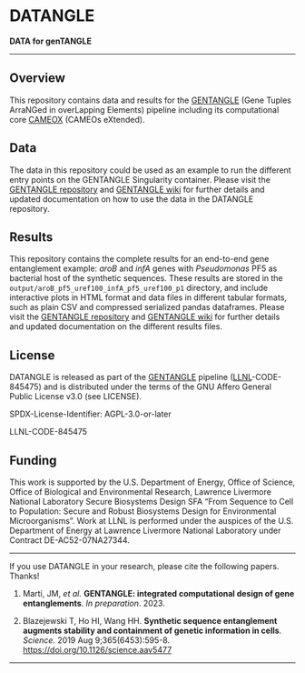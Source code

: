 # DATANGLE
**DATA for genTANGLE**
___

## Overview

This repository contains data and results for the [GENTANGLE](https://github.com/BiosecSFA/gentangle) (Gene Tuples ArraNGed in overLapping Elements) pipeline including its computational core [CAMEOX](https://github.com/BiosecSFA/cameox) (CAMEOs eXtended). 

## Data

The data in this repository could be used as an example to run the different entry points on the GENTANGLE Singularity container. Please visit the [GENTANGLE repository](https://github.com/BiosecSFA/gentangle) and [GENTANGLE wiki](https://github.com/BiosecSFA/gentangle/wiki) for further details and updated documentation on how to use the data in the DATANGLE repository.

## Results

This repository contains the complete results for an end-to-end gene entanglement example: _aroB_ and _infA_ genes with _Pseudomonas_ PF5 as bacterial host of the synthetic sequences. These results are stored in the `output/aroB_pf5_uref100_infA_pf5_uref100_p1` directory, and include interactive plots in HTML format and data files in different tabular formats, such as plain CSV and compressed serialized pandas dataframes. Please visit the [GENTANGLE repository](https://github.com/BiosecSFA/gentangle) and [GENTANGLE wiki](https://github.com/BiosecSFA/gentangle/wiki) for further details and updated documentation on the different results files.

## License

DATANGLE is released as part of the [GENTANGLE](https://github.com/BiosecSFA/gentangle) pipeline ([LLNL](https://www.llnl.gov/)-CODE-845475) and is distributed under the terms of the GNU Affero General Public License v3.0 (see LICENSE). 

SPDX-License-Identifier: AGPL-3.0-or-later

LLNL-CODE-845475

## Funding

This work is supported by the U.S. Department of Energy, Office of Science, Office of Biological and Environmental Research, Lawrence Livermore National Laboratory Secure Biosystems Design SFA “From Sequence to Cell to Population: Secure and Robust Biosystems Design for Environmental Microorganisms”.  Work at LLNL is performed under the auspices of the U.S. Department of Energy at Lawrence Livermore National Laboratory under Contract DE-AC52-07NA27344. 

___

If you use DATANGLE in your research, please cite the following papers. Thanks!

 1. Martí, JM, _et al._ **GENTANGLE: integrated computational design of gene entanglements**. _In preparation_. 2023. 

 2. Blazejewski T, Ho HI, Wang HH. **Synthetic sequence entanglement augments stability and containment of genetic information in cells**. _Science_. 2019 Aug 9;365(6453):595-8. https://doi.org/10.1126/science.aav5477
___

